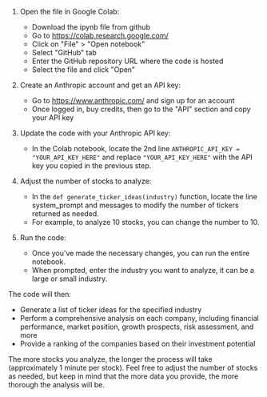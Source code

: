 
1. Open the file in Google Colab:
   - Download the ipynb file from github
   - Go to https://colab.research.google.com/
   - Click on "File" > "Open notebook"
   - Select "GitHub" tab
   - Enter the GitHub repository URL where the code is hosted
   - Select the file and click "Open"

2. Create an Anthropic account and get an API key:
   - Go to https://www.anthropic.com/ and sign up for an account
   - Once logged in, buy credits, then go to the "API" section and copy your API key

3. Update the code with your Anthropic API key:
   - In the Colab notebook, locate the 2nd line `ANTHROPIC_API_KEY = "YOUR_API_KEY_HERE"` and replace `"YOUR_API_KEY_HERE"` with the API key you copied in the previous step.

4. Adjust the number of stocks to analyze:
   - In the `def generate_ticker_ideas(industry)` function, locate the line system_prompt and messages to modify the number of tickers returned as needed.
   - For example, to analyze 10 stocks, you can change the number to 10.

5. Run the code:
   - Once you've made the necessary changes, you can run the entire notebook.
   - When prompted, enter the industry you want to analyze, it can be a large or small industry.

The code will then:
- Generate a list of ticker ideas for the specified industry
- Perform a comprehensive analysis on each company, including financial performance, market position, growth prospects, risk assessment, and more
- Provide a ranking of the companies based on their investment potential

The more stocks you analyze, the longer the process will take (approximately 1 minute per stock). Feel free to adjust the number of stocks as needed, but keep in mind that the more data you provide, the more thorough the analysis will be.
